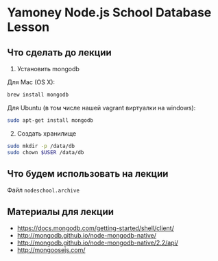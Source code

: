 # Yamoney Node.js School Database Lesson

## Что сделать до лекции

1. Установить mongodb

Для Mac (OS X):
```sh
brew install mongodb
```

Для Ubuntu (в том числе нашей vagrant виртуалки на windows):
```sh
sudo apt-get install mongodb
```

2. Создать хранилище
```sh
sudo mkdir -p /data/db
sudo chown $USER /data/db
```

## Что будем использовать на лекции

Файл `nodeschool.archive`

## Материалы для лекции

* https://docs.mongodb.com/getting-started/shell/client/
* http://mongodb.github.io/node-mongodb-native/
* http://mongodb.github.io/node-mongodb-native/2.2/api/
* http://mongoosejs.com/
